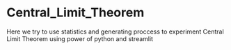 # Central_Limit_Theorem
Here we try to use statistics and generating proccess to experiment Central Limit Theorem using power of python and streamlit
